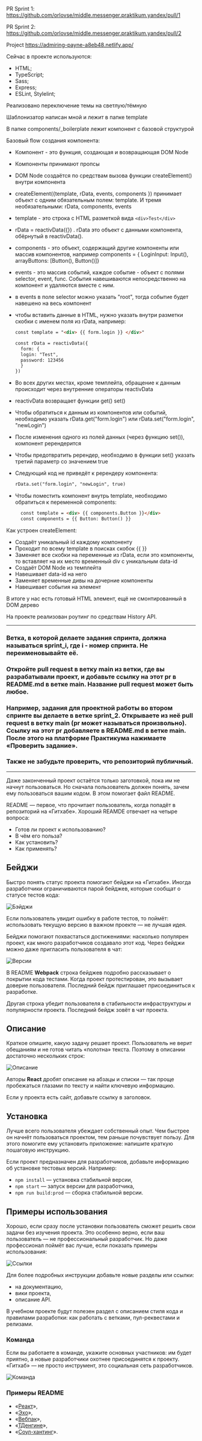 PR Sprint 1: https://github.com/orlovse/middle.messenger.praktikum.yandex/pull/1

PR Sprint 2: https://github.com/orlovse/middle.messenger.praktikum.yandex/pull/2

Project https://admiring-payne-a8eb48.netlify.app/

Сейчас в проекте используются:

* HTML;
* TypeScript;
* Sass;
* Express;
* ESLint, Stylelint;

Реализовано переключение темы на светлую/тёмную

Шаблонизатор написан мной и лежит в папке template

В папке components/_boilerplate лежит компонент с базовой структурой

Базовый flow создания компонента:

- Компонент - это функция, создающая и возвращающая DOM Node
- Компоненты принимают пропсы
- DOM Node создаётся по средствам вызова функции createElement() внутри компонента
- createElement({template, rData, events, components }) принимает объект с одним обязательным полем: template. И тремя необязательными: rData, components, events
- template - это строка с HTML разметкой вида `<div>Test</div>`
- rData = reactivData({}) . rData это объект с данными компонента, обёрнутый в reactivData(). 
- components - это объект, содержащий другие компоненты или массив компонентов, например components = { LoginInput: Input(), arrayButtons: [Button(), Button()]}
- events - это массив событий, каждое событие - объект с полями selector, event, func. События навешиваются непосредственно на компонент и удаляются вместе с ним.
- в events в поле selector можно указать "root", тогда событие будет навешено на весь компонент
- чтобы вставить данные в HTML, нужно указать внутри разметки скобки с именем поля из rData, например: 
  
  ```html
  const template = "<div> {{ form.login }} </div>"

  const rData = reactivData({
    form: {
    login: "Test",
    password: 123456
    }
  })

- Во всех других местах, кроме темплейта, обращение к данным происходит через внутренние операторы reactivData
- reactivData возвращает функции get() set()
- Чтобы обратиться к данным из компонентов или событий, необходимо указать rData.get("form.login") или rData.set("form.login", "newLogin")
- После изменения одного из полей данных (через функцию set()), компонент ререндерится
- Чтобы предотвратить ререндер, необходимо в функции set() указать третий параметр со значением true
- Следующий код не приведёт к ререндеру компонента:
  
  ```html
  rData.set("form.login", "newLogin", true)
  ```
- Чтобы поместить компонент внутрь template, необходимо обратиться к  переменной components:
  ```html
    const template = <div> {{ components.Button }}</div>
    const components = {{ Button: Button() }}
  ```


Как устроен createElement:
- Создаёт уникальный id каждому компоненту
- Проходит по всему template в поисках скобок {{ }} 
- Заменяет все скобки на переменные из rData, если это компоненты, то вставляет на их место временный div с уникальным data-id
- Создаёт DOM Node из темплейта
- Навешивает data-id на него
- Заменяет временные дивы на дочерние компоненты
- Навешивает события на элемент

В итоге у нас есть готовый HTML элемент, ещё не смонтированный в DOM дерево

На проекте реализован роутинг по средствам History API. 


--------------------------

### Ветка, в которой делаете задания спринта, должна называться sprint_i, где i - номер спринта. Не переименовывайте её.

### Откройте pull request в ветку main из ветки, где вы разрабатывали проект, и добавьте ссылку на этот pr в README.md в ветке main. Название pull request может быть любое.

### Например, задания для проектной работы во втором спринте вы делаете в ветке sprint_2. Открываете из неё pull request в ветку main (pr может называться произвольно). Ссылку на этот pr добавляете в README.md в ветке main. После этого на платформе Практикума нажимаете «Проверить задание».

### Также не забудьте проверить, что репозиторий публичный.
---


Даже законченный проект остаётся только заготовкой, пока им не начнут пользоваться. Но сначала пользователь должен понять, зачем ему пользоваться вашим кодом. В этом помогает файл README.

README — первое, что прочитает пользователь, когда попадёт в репозиторий на «Гитхабе». Хороший REAMDE отвечает на четыре вопроса:

- Готов ли проект к использованию?
- В чём его польза?
- Как установить?
- Как применять?

## Бейджи

Быстро понять статус проекта помогают бейджи на «Гитхабе». Иногда разработчики ограничиваются парой бейджев, которые сообщат о статусе тестов кода:

![Бэйджи](https://github.com/yandex-praktikum/mf.messenger.praktikum.yandex.images/blob/master/mf/b.png)

Если пользователь увидит ошибку в работе тестов, то поймёт: использовать текущую версию в важном проекте — не лучшая идея.

Бейджи помогают похвастаться достижениями: насколько популярен проект, как много разработчиков создавало этот код. Через бейджи можно даже пригласить пользователя в чат:

![Версии](https://github.com/yandex-praktikum/mf.messenger.praktikum.yandex.images/blob/master/mf/vers.png)

В README **Webpack** строка бейджев подробно рассказывает о покрытии кода тестами. Когда проект протестирован, это вызывает доверие пользователя. Последний бейдж приглашает присоединиться к разработке. 

Другая строка убедит пользователя в стабильности инфраструктуры и популярности проекта. Последний бейдж зовёт в чат проекта.

## Описание

Краткое опишите, какую задачу решает проект. Пользователь не верит обещаниям и не готов читать «полотна» текста. Поэтому в описании достаточно нескольких строк:

![Описание](https://github.com/yandex-praktikum/mf.messenger.praktikum.yandex.images/blob/master/mf/desc.png)

Авторы **React** дробят описание на абзацы и списки — так проще пробежаться глазами по тексту и найти ключевую информацию.

Если у проекта есть сайт, добавьте ссылку в заголовок.

## Установка

Лучше всего пользователя убеждает собственный опыт. Чем быстрее он начнёт пользоваться проектом, тем раньше почувствует пользу. Для этого помогите ему установить приложение: напишите краткую пошаговую инструкцию.

Если проект предназначен для разработчиков, добавьте информацию об установке тестовых версий. Например:

- `npm install` — установка стабильной версии,
- `npm start` — запуск версии для разработчика,
- `npm run build:prod` — сборка стабильной версии.

## **Примеры использования**

Хорошо, если сразу после установки пользователь сможет решить свои задачи без изучения проекта. Это особенно верно, если ваш пользователь — не профессиональный разработчик. Но даже профессионал поймёт вас лучше, если показать примеры использования:

![Ссылки](https://github.com/yandex-praktikum/mf.messenger.praktikum.yandex.images/blob/master/mf/link.png)

Для более подробных инструкции добавьте новые разделы или ссылки:

- на документацию,
- вики проекта,
- описание API.

В учебном проекте будут полезен раздел с описанием стиля кода и правилами разработки: как работать с ветками, пул-реквестами и релизами.

### **Команда**

Если вы работаете в команде, укажите основных участников: им будет приятно, а новые разработчики охотнее присоединятся к проекту. «Гитхаб» — не просто инструмент, это социальная сеть разработчиков.

![Команда](https://github.com/yandex-praktikum/mf.messenger.praktikum.yandex.images/blob/master/mf/team.png)

### **Примеры README**

- «[Реакт](https://github.com/facebook/react)»,
- «[Эхо](https://github.com/labstack/echo)»,
- «[Вебпак](https://github.com/webpack/webpack)»,
- «[ТДенгине](https://github.com/taosdata/TDengine)»,
- «[Соул-хантинг](https://github.com/vladpereskokov/soul-hunting/)».
